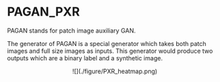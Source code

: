 # PAGAN_PXR
PAGAN stands for patch image auxiliary GAN.

The generator of PAGAN is a special generator which takes both patch images and full size images as inputs. 
This generator would produce two outputs which are a binary label and a synthetic image. 

<p align="center">
  ![](./figure/PXR_heatmap.png)
</p>

